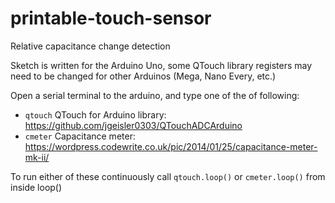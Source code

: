 # printable-touch-sensor
Relative capacitance change detection

Sketch is written for the Arduino Uno, some QTouch library registers may need
to be changed for other Arduinos (Mega, Nano Every, etc.)

Open a serial terminal to the arduino, and type one of the of following:
- `qtouch` QTouch for Arduino library: https://github.com/jgeisler0303/QTouchADCArduino
- `cmeter` Capacitance meter: https://wordpress.codewrite.co.uk/pic/2014/01/25/capacitance-meter-mk-ii/

To run either of these continuously call `qtouch.loop()` or `cmeter.loop()` from inside loop()
